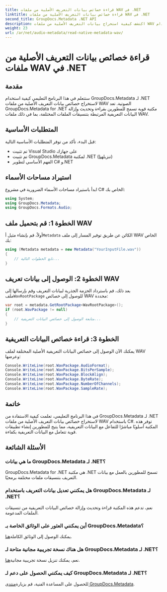 ```yaml
---
title: قراءة خصائص بيانات التعريف الأصلية من ملفات WAV في .NET
linktitle: قراءة خصائص بيانات التعريف الأصلية من ملفات WAV في .NET
second_title: GroupDocs.Metadata .NET API
description: اكتشف كيفية استخراج بيانات التعريف الأصلية من ملفات WAV باستخدام GroupDocs.Metadata لـ .NET. برنامج تعليمي سهل لـ C# لقراءة خصائص ملف WAV.
weight: 23
url: /ar/net/audio-metadata/read-native-metadata-wav/
---
```


# قراءة خصائص بيانات التعريف الأصلية من ملفات WAV في .NET

## مقدمة
ستتعلم في هذا البرنامج التعليمي كيفية استخدام GroupDocs.Metadata لـ .NET لاستخراج خصائص بيانات التعريف الأصلية من ملفات WAV الصوتية. تعد GroupDocs.Metadata for .NET مكتبة قوية تسمح للمطورين بقراءة وتحديث وإزالة البيانات التعريفية المرتبطة بتنسيقات الملفات المختلفة، بما في ذلك ملفات WAV.
## المتطلبات الأساسية
قبل البدء، تأكد من توفر المتطلبات الأساسية التالية:
- تم تثبيت Visual Studio على جهازك
-  تم تثبيت GroupDocs.Metadata لمكتبة .NET (تنزيل[هنا](https://releases.groupdocs.com/metadata/net/))
- الفهم الأساسي لتطوير C# و.NET

## استيراد مساحات الأسماء
ابدأ باستيراد مساحات الأسماء الضرورية في مشروع C# الخاص بك:
```csharp
using System;
using GroupDocs.Metadata;
using GroupDocs.Formats.Audio;
```
## الخطوة 1: قم بتحميل ملف WAV
 أولاً، قم بإنشاء مثيل أ`Metadata` الكائن عن طريق توفير المسار إلى ملف WAV الخاص بك:
```csharp
using (Metadata metadata = new Metadata("YourInputFile.wav"))
{
    // تابع الخطوات التالية...
}
```
## الخطوة 2: الوصول إلى بيانات تعريف WAV
 بعد ذلك، قم باسترداد الحزمة الجذرية لبيانات التعريف وقم بإرسالها إلى ملف`WavRootPackage` للوصول إلى خصائص WAV محددة:
```csharp
var root = metadata.GetRootPackage<WavRootPackage>();
if (root.WavPackage != null)
{
    // متابعة الوصول إلى خصائص البيانات التعريفية...
}
```
## الخطوة 3: قراءة خصائص البيانات التعريفية
يمكنك الآن الوصول إلى خصائص البيانات التعريفية الأصلية المختلفة لملف WAV وعرضها:
```csharp
Console.WriteLine(root.WavPackage.AudioFormat);
Console.WriteLine(root.WavPackage.BitsPerSample);
Console.WriteLine(root.WavPackage.BlockAlign);
Console.WriteLine(root.WavPackage.ByteRate);
Console.WriteLine(root.WavPackage.NumberOfChannels);
Console.WriteLine(root.WavPackage.SampleRate);
```

## خاتمة
في هذا البرنامج التعليمي، تعلمت كيفية الاستفادة من GroupDocs.Metadata لـ .NET لاستخراج خصائص بيانات التعريف الأصلية من ملفات WAV باستخدام C#. توفر هذه المكتبة أسلوبًا مباشرًا للتفاعل مع البيانات التعريفية، مما يتيح للمطورين إنشاء تطبيقات قوية تتعامل مع البيانات التعريفية بكفاءة.

## الأسئلة الشائعة
### ما هي بيانات GroupDocs.Metadata لـ .NET؟
GroupDocs.Metadata for .NET هي مكتبة .NET تسمح للمطورين بالعمل مع بيانات التعريف بتنسيقات ملفات مختلفة برمجيًا.
### هل يمكنني تعديل بيانات التعريف باستخدام GroupDocs.Metadata لـ .NET؟
نعم، تدعم هذه المكتبة قراءة وتحديث وإزالة خصائص البيانات التعريفية من تنسيقات الملفات المدعومة.
### أين يمكنني العثور على الوثائق الخاصة بـ GroupDocs.Metadata؟
 يمكنك الوصول إلى الوثائق الكاملة[هنا](https://tutorials.groupdocs.com/metadata/net/).
### هل هناك نسخة تجريبية مجانية متاحة لـ GroupDocs.Metadata لـ .NET؟
 نعم، يمكنك تنزيل نسخة تجريبية مجانية[هنا](https://releases.groupdocs.com/).
### كيف يمكنني الحصول على دعم لـ GroupDocs.Metadata لـ .NET؟
 للحصول على المساعدة الفنية، قم بزيارة[منتدى GroupDocs.Metadata](https://forum.groupdocs.com/c/metadata/14).